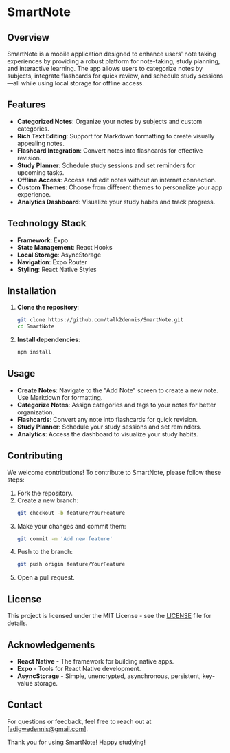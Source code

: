 # SmartNote

## Overview

SmartNote is a mobile application designed to enhance users' note taking experiences by providing a robust platform for note-taking, study planning, and interactive learning. The app allows users to categorize notes by subjects, integrate flashcards for quick review, and schedule study sessions—all while using local storage for offline access.

## Features

- **Categorized Notes**: Organize your notes by subjects and custom categories.
- **Rich Text Editing**: Support for Markdown formatting to create visually appealing notes.
- **Flashcard Integration**: Convert notes into flashcards for effective revision.
- **Study Planner**: Schedule study sessions and set reminders for upcoming tasks.
- **Offline Access**: Access and edit notes without an internet connection.
- **Custom Themes**: Choose from different themes to personalize your app experience.
- **Analytics Dashboard**: Visualize your study habits and track progress.

## Technology Stack

- **Framework**: Expo
- **State Management**: React Hooks
- **Local Storage**: AsyncStorage
- **Navigation**: Expo Router
- **Styling**: React Native Styles

## Installation

1. **Clone the repository**:
   ```bash
   git clone https://github.com/talk2dennis/SmartNote.git
   cd SmartNote
   ```

2. **Install dependencies**:
   ```bash
   npm install
   ```

## Usage

- **Create Notes**: Navigate to the "Add Note" screen to create a new note. Use Markdown for formatting.
- **Categorize Notes**: Assign categories and tags to your notes for better organization.
- **Flashcards**: Convert any note into flashcards for quick revision.
- **Study Planner**: Schedule your study sessions and set reminders.
- **Analytics**: Access the dashboard to visualize your study habits.

## Contributing

We welcome contributions! To contribute to SmartNote, please follow these steps:

1. Fork the repository.
2. Create a new branch:
   ```bash
   git checkout -b feature/YourFeature
   ```
3. Make your changes and commit them:
   ```bash
   git commit -m 'Add new feature'
   ```
4. Push to the branch:
   ```bash
   git push origin feature/YourFeature
   ```
5. Open a pull request.

## License

This project is licensed under the MIT License - see the [LICENSE](LICENSE) file for details.

## Acknowledgements

- **React Native** - The framework for building native apps.
- **Expo** - Tools for React Native development.
- **AsyncStorage** - Simple, unencrypted, asynchronous, persistent, key-value storage.

## Contact

For questions or feedback, feel free to reach out at [adigwedennis@gmail.com].

Thank you for using SmartNote! Happy studying!
